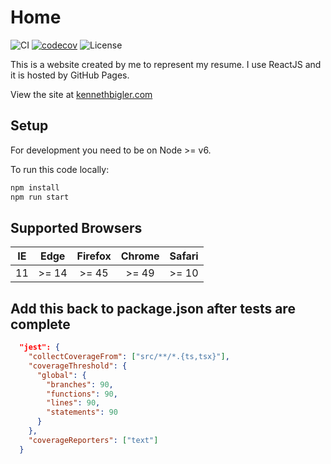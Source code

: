 # Home

<!-- [![codecov](https://codecov.io/gh/kennethbigler/react-home/branch/main/graph/badge.svg)](https://codecov.io/gh/kennethbigler/react-home/) -->
![CI](https://github.com/kennethbigler/react-home/workflows/CI/badge.svg)
[![codecov](https://codecov.io/gh/kennethbigler/react-home/branch/main/graph/badge.svg?token=MEHKW2MF4N)](https://codecov.io/gh/kennethbigler/react-home)
![License](https://img.shields.io/github/license/kennethbigler/react-home)

This is a website created by me to represent my resume. I use ReactJS and it is hosted by GitHub Pages.

View the site at [kennethbigler.com](http://www.kennethbigler.com/)

## Setup

For development you need to be on Node >= v6.

To run this code locally:

```bash
npm install
npm run start
```

## Supported Browsers

| IE  | Edge  | Firefox | Chrome | Safari |
| :-: | :---: | :-----: | :----: | :----: |
| 11  | >= 14 |  >= 45  | >= 49  | >= 10  |

## Add this back to package.json after tests are complete

```json
  "jest": {
    "collectCoverageFrom": ["src/**/*.{ts,tsx}"],
    "coverageThreshold": {
      "global": {
        "branches": 90,
        "functions": 90,
        "lines": 90,
        "statements": 90
      }
    },
    "coverageReporters": ["text"]
  }
```

